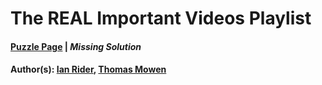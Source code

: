 # The REAL Important Videos Playlist

#### [Puzzle Page](3.2-p.pdf) | *Missing Solution*
#### Author(s): [Ian Rider](../../../../search.html?q=Ian+Rider), [Thomas Mowen](../../../../search.html?q=Thomas+Mowen)

